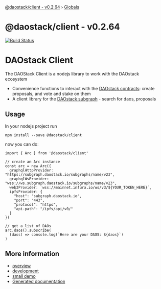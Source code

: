 [@daostack/client - v0.2.64](README.md) › [Globals](globals.md)

# @daostack/client - v0.2.64

[![Build Status](https://travis-ci.com/daostack/client.svg?token=aXt9zApRNkfx8zDMypWx&branch=master)](https://travis-ci.com/daostack/client)

# DAOstack Client

The DAOStack Client is a nodejs library to work with the DAOstack ecosystem
* Convenience functions to interact with the [DAOstack contracts](https://github.com/daostack/arc): create proposals, and vote and stake on them
* A client library for the [DAOstack subgraph](https://github.com/daostack/subgraph) - search for daos, proposals

## Usage

In your nodejs project run

```
npm install --save @daostack/client
```
now you can do:
```
import { Arc } from '@daostack/client'

// create an Arc instance
const arc = new Arc({
  graphqlHttpProvider: "https://subgraph.daostack.io/subgraphs/name/v23",
  graphqlWsProvider: "wss://ws.subgraph.daostack.io/subgraphs/name/v23",
  web3Provider: `wss://mainnet.infura.io/ws/v3/${YOUR_TOKEN_HERE}`,
  ipfsProvider: {
    "host": "subgraph.daostack.io",
    "port": "443",
    "protocol": "https",
    "api-path": "/ipfs/api/v0/"
  }
})

// get a list of DAOs
arc.daos().subscribe(
  (daos) => console.log(`Here are your DAOS: ${daos}`)
)
```

## More information

* [overview](./documentation/overview.md)
* [development](./documentation/development.md)
* [small demo](./documentation/demo.js)
* [Generated documentation](./docs/globals.md)
